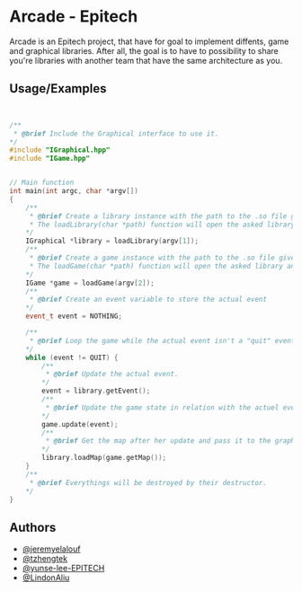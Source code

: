 # Arcade - Epitech

Arcade is an Epitech project, that have for goal to implement diffents, game and graphical libraries.
After all, the goal is to have to possibility to share you're libraries with another team that have the same architecture as you.

## Usage/Examples

```cpp


/**
 * @brief Include the Graphical interface to use it.
*/
#include "IGraphical.hpp"
#include "IGame.hpp"


// Main function
int main(int argc, char *argv[])
{
    /**
     * @brief Create a library instance with the path to the .so file gived by the user.
     * The loadLibrary(char *path) function will open the asked library and will return a IGraphical class.
    */
    IGraphical *library = loadLibrary(argv[1]);
    /**
     * @brief Create a game instance with the path to the .so file gived by the user.
     * The loadGame(char *path) function will open the asked library and will return a IGame class.
    */
    IGame *game = loadGame(argv[2]);
    /**
     * @brief Create an event variable to store the actual event
    */
    event_t event = NOTHING;

    /**
     * @brief Loop the game while the actual event isn't a "quit" event
    */
    while (event != QUIT) {
        /**
         * @brief Update the actual event.
        */
        event = library.getEvent();
        /**
         * @brief Update the game state in relation with the actuel event.
        */
        game.update(event);
        /**
         * @brief Get the map after her update and pass it to the graphical library to re-render it.
        */
        library.loadMap(game.getMap());
    }
    /**
     * @brief Everythings will be destroyed by their destructor.
    */
}
```

## Authors

-   [@jeremyelalouf](https://www.github.com/jeremyelalouf)
-   [@tzhengtek](https://www.github.com/tzhengtek)
-   [@yunse-lee-EPITECH](https://www.github.com/yunse-lee-EPITECH)
-   [@LindonAliu](https://www.github.com/LindonAliu)
